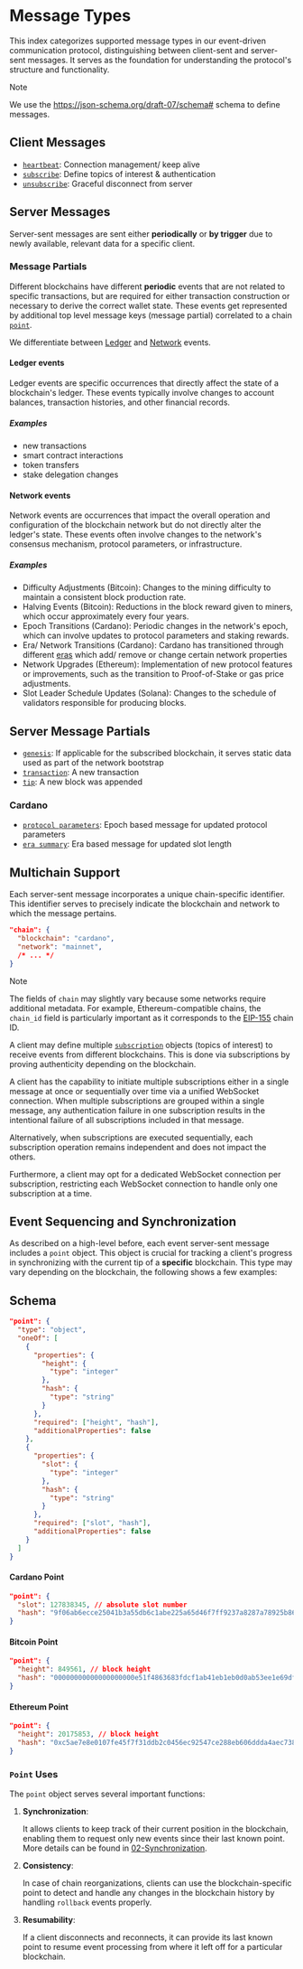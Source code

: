 # Message Types

This index categorizes supported message types in our event-driven communication protocol, distinguishing between client-sent and server-sent messages. It serves as the foundation for understanding the protocol's structure and functionality.

> [!NOTE]
> We use the <https://json-schema.org/draft-07/schema#> schema to define messages.

## Client Messages

- [`heartbeat`](./client/heartbeat.md): Connection management/ keep alive
- [`subscribe`](./client/subscribe.md): Define topics of interest & authentication
- [`unsubscribe`](./client/unsubscribe.md): Graceful disconnect from server

## Server Messages

Server-sent messages are sent either **periodically** or **by trigger** due to newly available, relevant data for a specific client.

### Message Partials

Different blockchains have different **periodic** events that are not related to specific transactions, but are required for either transaction construction or necessary to derive the correct wallet state. These events get represented by additional top level message keys (message partial) correlated to a chain [`point`](#event-sequencing-and-synchronization).

We differentiate between [Ledger](#ledger-events) and [Network](#network-events) events.

#### Ledger events

Ledger events are specific occurrences that directly affect the state of a blockchain's ledger. These events typically involve changes to account balances, transaction histories, and other financial records.

##### Examples

- new transactions
- smart contract interactions
- token transfers
- stake delegation changes

#### Network events

Network events are occurrences that impact the overall operation and configuration of the blockchain network but do not directly alter the ledger's state. These events often involve changes to the network's consensus mechanism, protocol parameters, or infrastructure.

##### Examples

- Difficulty Adjustments (Bitcoin): Changes to the mining difficulty to maintain a consistent block production rate.
- Halving Events (Bitcoin): Reductions in the block reward given to miners, which occur approximately every four years.
- Epoch Transitions (Cardano): Periodic changes in the network's epoch, which can involve updates to protocol parameters and staking rewards.
- Era/ Network Transitions (Cardano): Cardano has transitioned through different [eras](https://roadmap.cardano.org/en/) which add/ remove or change certain network properties
- Network Upgrades (Ethereum): Implementation of new protocol features or improvements, such as the transition to Proof-of-Stake or gas price adjustments.
- Slot Leader Schedule Updates (Solana): Changes to the schedule of validators responsible for producing blocks.

## Server Message Partials

- [`genesis`](./server/genesis.md): If applicable for the subscribed blockchain, it serves static data used as part of the network bootstrap
- [`transaction`](./server/transaction.md): A new transaction
- [`tip`](./server/tip.md): A new block was appended

### Cardano

- [`protocol parameters`](./server/cardano/protocol-parameters.md): Epoch based message for updated protocol parameters
- [`era summary`](./server/cardano/era-summary.md): Era based message for updated slot length

## Multichain Support

Each server-sent message incorporates a unique chain-specific identifier. This identifier serves to precisely indicate the blockchain and network to which the message pertains.

```json
"chain": {
  "blockchain": "cardano",
  "network": "mainnet",
  /* ... */
}
```

> [!NOTE]
> The fields of `chain` may slightly vary because some networks require additional metadata.
> For example, Ethereum-compatible chains, the `chain_id` field is particularly important as it corresponds to the [EIP-155](https://github.com/ethereum/EIPs/blob/master/EIPS/eip-155.md) chain ID.<br />

A client may define multiple [`subscription`](./messages/client/subscribe.md) objects (topics of interest) to receive events from different blockchains.
This is done via subscriptions by proving authenticity depending on the blockchain.

A client has the capability to initiate multiple subscriptions either in a single message at once or sequentially over time via a unified WebSocket connection. 
When multiple subscriptions are grouped within a single message, any authentication failure in one subscription results in the intentional failure of all subscriptions included in that message.

Alternatively, when subscriptions are executed sequentially, each subscription operation remains independent and does not impact the others.

Furthermore, a client may opt for a dedicated WebSocket connection per subscription, restricting each WebSocket connection to handle only one subscription at a time.

## Event Sequencing and Synchronization
 
As described on a high-level before, each event server-sent message includes a `point` object. This object is crucial for tracking a client's progress in synchronizing with the current tip of a **specific** blockchain.
This type may vary depending on the blockchain, the following shows a few examples:

## Schema

```json
"point": {
  "type": "object",
  "oneOf": [
    {
      "properties": {
        "height": {
          "type": "integer"
        },
        "hash": {
          "type": "string"
        }
      },
      "required": ["height", "hash"],
      "additionalProperties": false
    },
    {
      "properties": {
        "slot": {
          "type": "integer"
        },
        "hash": {
          "type": "string"
        }
      },
      "required": ["slot", "hash"],
      "additionalProperties": false
    }
  ]
}
```

#### Cardano Point

```json
"point": {
  "slot": 127838345, // absolute slot number
  "hash": "9f06ab6ecce25041b3a55db6c1abe225a65d46f7ff9237a8287a78925b86d10e" // block hash
}
```

#### Bitcoin Point

```json
"point": {
  "height": 849561, // block height
  "hash": "00000000000000000000e51f4863683fdcf1ab41eb1eb0d0ab53ee1e69df11bb" // block hash
}
```

#### Ethereum Point

```json
"point": {
  "height": 20175853, // block height
  "hash": "0xc5ae7e8e0107fe45f7f31ddb2c0456ec92547ce288eb606ddda4aec738e3c8ec" // block hash
}
```

### `Point` Uses

The `point` object serves several important functions:

1. **Synchronization**:

   It allows clients to keep track of their current position in the blockchain, enabling them to request only new events since their last known point. More details can be found in [02-Synchronization](../02-Synchronization.md).

2. **Consistency**:

   In case of chain reorganizations, clients can use the blockchain-specific point to detect and handle any changes in the blockchain history by handling `rollback` events properly.

3. **Resumability**:

   If a client disconnects and reconnects, it can provide its last known point to resume event processing from where it left off for a particular blockchain.
